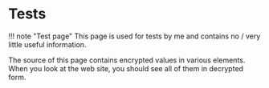 # Tests

!!! note "Test page"
    This page is used for tests by me and contains no / very little useful information.

The source of this page contains encrypted values in various elements.
When you look at the web site, you should see all of them in decrypted form.
